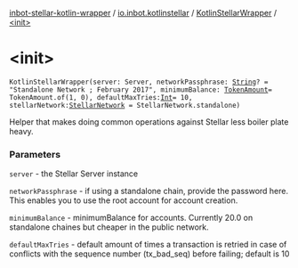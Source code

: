 [inbot-stellar-kotlin-wrapper](../../index.md) / [io.inbot.kotlinstellar](../index.md) / [KotlinStellarWrapper](index.md) / [&lt;init&gt;](./-init-.md)

# &lt;init&gt;

`KotlinStellarWrapper(server: Server, networkPassphrase: `[`String`](https://kotlinlang.org/api/latest/jvm/stdlib/kotlin/-string/index.html)`? = "Standalone Network ; February 2017", minimumBalance: `[`TokenAmount`](../-token-amount/index.md)` = TokenAmount.of(1, 0), defaultMaxTries: `[`Int`](https://kotlinlang.org/api/latest/jvm/stdlib/kotlin/-int/index.html)` = 10, stellarNetwork: `[`StellarNetwork`](../-stellar-network/index.md)` = StellarNetwork.standalone)`

Helper that makes doing common operations against Stellar less boiler plate heavy.

### Parameters

`server` - the Stellar Server instance

`networkPassphrase` - if using a standalone chain, provide the password here. This enables you to use the root account for account creation.

`minimumBalance` - minimumBalance for accounts. Currently 20.0 on standalone chaines but cheaper in the public network.

`defaultMaxTries` - default amount of times a transaction is retried in case of conflicts with the sequence number (tx_bad_seq) before failing; default is 10